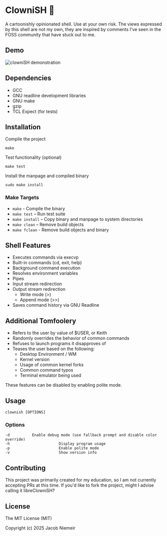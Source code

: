 # ClowniSH 🤡 
A cartoonishly opinionated shell. Use at your own risk.
The views expressed by this shell are not my own, they are inspired by comments I've seen in the FOSS community that have stuck out to me.

## Demo
![clowniSH demonstration](assets/demo.gif)

## Dependencies
* GCC
* GNU readline development libraries
* GNU make
* gzip
* TCL Expect (for tests)

## Installation
Compile the project
```
make
```
Test functionality (optional)
```
make test
```
Install the manpage and compiled binary
```
sudo make install
```

### Make Targets 
- `make` - Compile the binary
- `make test` – Run test suite
- `make install` – Copy binary and manpage to system directories
- `make clean` – Remove build objects
- `make fclean` - Remove build objects and binary

## Shell Features
* Executes commands via execvp
* Built-in commands (cd, exit, help)
* Background command execution
* Resolves environment variables
* Pipes
* Input stream redirection
* Output stream redirection
	* Write mode (>)
	* Append mode (>>)
* Saves command history via GNU Readline

## Additional Tomfoolery
* Refers to the user by value of $USER, or Keith
* Randomly overrides the behavior of common commands
* Refuses to launch programs it disapproves of
* Teases the user based on the following:
	* Desktop Environment / WM
	* Kernel version
	* Usage of common kernel forks
	* Common command typos
	* Terminal emulator being used

These features can be disabled by enabling polite mode.

## Usage
```
clownish [OPTIONS]
```

### Options
```
-d			Enable debug mode (use fallback prompt and disable color override)
-h                      Display program usage
-p                      Enable polite mode
-v                      Show version info
```

## Contributing
This project was primarily created for my education, so I am not currently accepting PRs at this time. If you'd like to fork the project, might I advise calling it libreClowniSH?

## License
The MIT License (MIT)

Copyright (c) 2025 Jacob Niemeir
